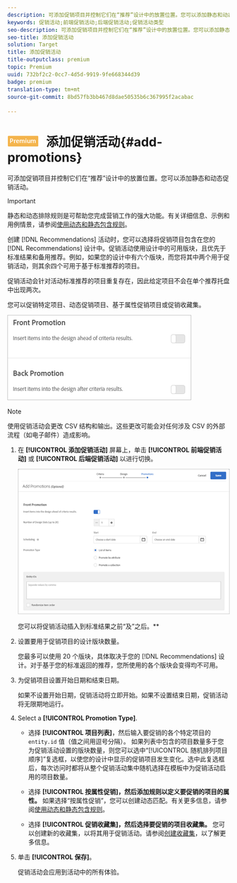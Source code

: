 ```yaml
---
description: 可添加促销项目并控制它们在“推荐”设计中的放置位置。您可以添加静态和动态促销活动。
keywords: 促销活动;前端促销活动;后端促销活动;促销活动类型
seo-description: 可添加促销项目并控制它们在“推荐”设计中的放置位置。您可以添加静态和动态促销活动。
seo-title: 添加促销活动
solution: Target
title: 添加促销活动
title-outputclass: premium
topic: Premium
uuid: 732bf2c2-0cc7-4d5d-9919-9fe668344d39
badge: premium
translation-type: tm+mt
source-git-commit: 8bd57fb3bb467d8dae50535b6c367995f2acabac

---
```



# ![PREMIUM](/help/assets/premium.png) 添加促销活动{#add-promotions}

可添加促销项目并控制它们在“推荐”设计中的放置位置。您可以添加静态和动态促销活动。

>[!IMPORTANT]
>
>静态和动态排除规则是可帮助您完成营销工作的强大功能。有关详细信息、示例和用例情景，请参阅[使用动态和静态包含规则](../../c-recommendations/c-algorithms/use-dynamic-and-static-inclusion-rules.md#concept_4CB5C0FA705D4E449BD0B37B3D987F9F)。

创建 [!DNL Recommendations] 活动时，您可以选择将促销项目包含在您的 [!DNL Recommendations] 设计中。促销活动使用设计中的可用版块，且优先于标准结果和备用推荐。例如，如果您的设计中有六个版块，而您将其中两个用于促销活动，则其余四个可用于基于标准推荐的项目。

促销活动会针对活动标准推荐的项目重复存在，因此给定项目不会在单个推荐托盘中出现两次。

您可以促销特定项目、动态促销项目、基于属性促销项目或促销收藏集。

![](assets/add_promotion_toggles.png)

>[!NOTE]
>
>使用促销活动会更改 CSV 结构和输出。这些更改可能会对任何涉及 CSV 的外部流程（如电子邮件）造成影响。

1. 在 **[!UICONTROL 添加促销活动]** 屏幕上，单击 **[!UICONTROL 前端促销活动]** 或 **[!UICONTROL 后端促销活动]** 以进行切换。

   ![](assets/add_promotion_front.png)

   您可以将促销活动插入到标准结果之前“及”之后。**
1. 设置要用于促销项目的设计版块数量。

   您最多可以使用 20 个版块，具体取决于您的 [!DNL Recommendations] 设计。对于基于您的标准返回的推荐，您所使用的各个版块会变得均不可用。

1. 为促销项目设置开始日期和结束日期。

   如果不设置开始日期，促销活动将立即开始。如果不设置结束日期，促销活动将无限期地运行。

1. Select a **[!UICONTROL Promotion Type]**.

   * 选择 **[!UICONTROL 项目列表]**，然后输入要促销的各个特定项目的 `entity.id` 值（值之间用逗号分隔）。
   如果列表中包含的项目数量多于您为促销活动设置的版块数量，则您可以选中“[!UICONTROL 随机排列项目顺序]”复选框，以使您的设计中显示的促销项目发生变化。选中此复选框后，每次访问时都将从整个促销活动集中随机选择在模板中为促销活动启用的项目数量。

   * 选择 **[!UICONTROL 按属性促销]，然后添加规则以定义要促销的项目的属性。**
   如果选择“按属性促销”，您可以创建动态匹配。有关更多信息，请参阅[使用动态和静态包含规则](../../c-recommendations/c-algorithms/use-dynamic-and-static-inclusion-rules.md#concept_4CB5C0FA705D4E449BD0B37B3D987F9F)。

   * 选择 **[!UICONTROL 促销收藏集]，然后选择要促销的项目收藏集。** 您可以创建新的收藏集，以将其用于促销活动。请参阅[创建收藏集](../../c-recommendations/c-products/collections.md#task_1256DFF6842141FCAADD9E1428EF7F08)，以了解更多信息。



1. 单击 **[!UICONTROL 保存]**。

   促销活动会应用到活动中的所有体验。
